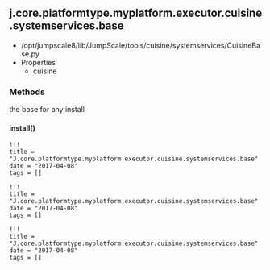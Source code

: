 <!-- toc -->
## j.core.platformtype.myplatform.executor.cuisine.systemservices.base

- /opt/jumpscale8/lib/JumpScale/tools/cuisine/systemservices/CuisineBase.py
- Properties
    - cuisine

### Methods

the base for any install

#### install() 


```
!!!
title = "J.core.platformtype.myplatform.executor.cuisine.systemservices.base"
date = "2017-04-08"
tags = []
```

```
!!!
title = "J.core.platformtype.myplatform.executor.cuisine.systemservices.base"
date = "2017-04-08"
tags = []
```

```
!!!
title = "J.core.platformtype.myplatform.executor.cuisine.systemservices.base"
date = "2017-04-08"
tags = []
```
